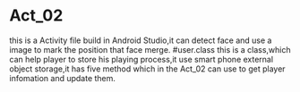 # Act_02
this is a Activity file build in Android Studio,it can detect face and use a image to mark the position that face merge.
#user.class
this is a class,which can help player to store his playing process,it use smart phone external object storage,it has five method which
in the Act_02 can use to get player infomation and update them.
